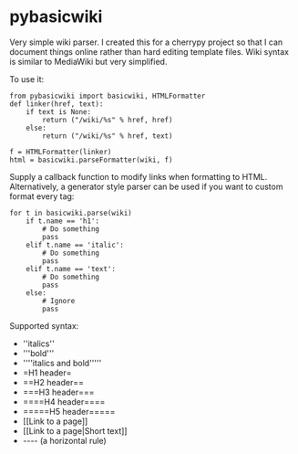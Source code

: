 # pybasicwiki
Very simple wiki parser. I created this for a cherrypy project so that I can document things online rather than hard editing template files. Wiki syntax is similar to MediaWiki but very simplified.

To use it:

	from pybasicwiki import basicwiki, HTMLFormatter
	def linker(href, text):
		if text is None:
			return ("/wiki/%s" % href, href)
		else:
			return ("/wiki/%s" % href, text)

	f = HTMLFormatter(linker)
	html = basicwiki.parseFormatter(wiki, f)

Supply a callback function to modify links when formatting to HTML.
Alternatively, a generator style parser can be used if you want to custom format every tag:

	for t in basicwiki.parse(wiki)
		if t.name == 'h1':
			# Do something
			pass
		elif t.name == 'italic':
			# Do something
			pass
		elif t.name == 'text':
			# Do something
			pass
		else:
			# Ignore
			pass

Supported syntax:
- ''italics''
- '''bold'''
- ''''italics and bold'''''
- =H1 header=
- ==H2 header==
- ===H3 header===
- ====H4 header====
- =====H5 header=====
- [[Link to a page]]
- [[Link to a page|Short text]]
- ---- (a horizontal rule)

